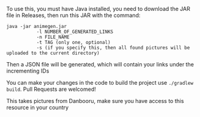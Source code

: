 To use this, you must have Java installed, you need to download the JAR file in Releases, then run this JAR with the command:
```
java -jar animegen.jar 
           -l NUMBER_OF_GENERATED_LINKS 
           -n FILE_NAME 
           -t TAG (only one, optional) 
           -s (if you specify this, then all found pictures will be uploaded to the current directory)
```
Then a JSON file will be generated, which will contain your links under the incrementing IDs

You can make your changes in the code to build the project use `./gradlew build`. Pull Requests are welcomed!

This takes pictures from Danbooru, make sure you have access to this resource in your country
